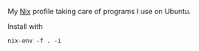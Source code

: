 My [Nix](https://nixos.org/nixpkgs/) profile taking care of programs I use on Ubuntu.

Install with

```
nix-env -f . -i
```

